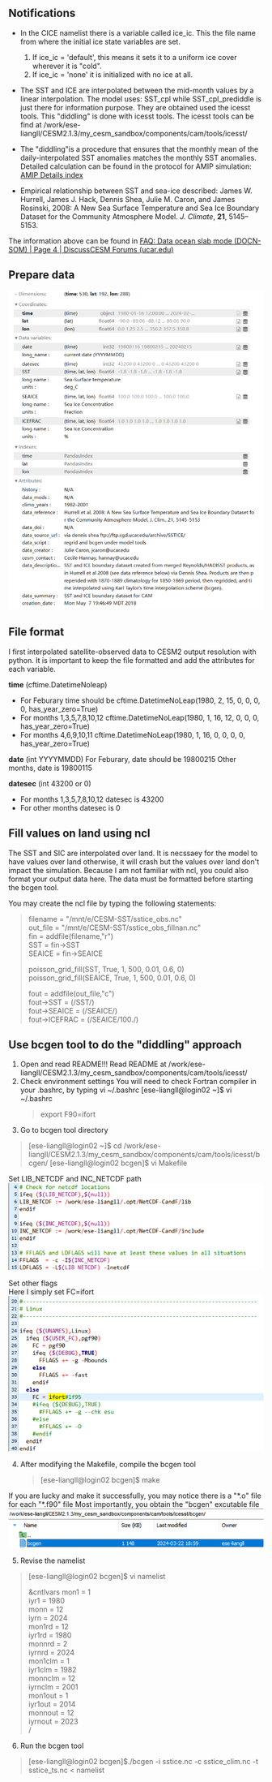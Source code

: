 Notifications
---
- In the CICE namelist there is a variable called ice_ic. This the file name from where the initial ice state variables are set. 
	1. If ice_ic = 'default', this means it sets it to a uniform ice cover wherever it is "cold". 
	2. If ice_ic = 'none' it is initialized with no ice at all. 

- The SST and ICE are interpolated between the mid-month values by a linear interpolation. The model uses: SST_cpl while SST_cpl_prediddle is just there for information purpose. They are obtained used the icesst tools. This "diddling" is done with icesst tools. The icesst tools can be find at /work/ese-liangll/CESM2.1.3/my_cesm_sandbox/components/cam/tools/icesst/
  
- The "diddling"is a procedure that ensures that the monthly mean of the daily-interpolated SST anomalies matches the monthly SST anomalies. Detailed calculation can be found in the protocol for AMIP simulation: [AMIP Details index](https://pcmdi.llnl.gov/mips/amip/details/index.html)

- Empirical relationship between SST and sea-ice described: James W. Hurrell, James J. Hack, Dennis Shea, Julie M. Caron, and James Rosinski, 2008: A New Sea Surface Temperature and Sea Ice Boundary Dataset for the Community Atmosphere Model. _J. Climate_, **21**, 5145–5153.

The information above can be found in [FAQ: Data ocean slab mode (DOCN-SOM) | Page 4 | DiscussCESM Forums (ucar.edu)](https://bb.cgd.ucar.edu/cesm/threads/faq-data-ocean-slab-mode-docn-som.2017/page-4)

## Prepare data
![[tutorial4_4.png]](./pics/tutorial4_4.png)  

## File format
I first interpolated satellite-observed data to CESM2 output resolution with python. It is important to keep the file formatted and add the attributes for each variable.


**time** (cftime.DatetimeNoleap)
- For Feburary time should be 
	cftime.DatetimeNoLeap(1980, 2, 15, 0, 0, 0, 0, has_year_zero=True)
- For months 1,3,5,7,8,10,12
	cftime.DatetimeNoLeap(1980, 1, 16, 12, 0, 0, 0, has_year_zero=True)
- For months 4,6,9,10,11
	cftime.DatetimeNoLeap(1980, 1, 16, 0, 0, 0, 0, has_year_zero=True)

**date** (int YYYYMMDD)
For Feburary, date should be 19800215
Other months, date is 19800115

**datesec** (int 43200 or 0)
- For months 1,3,5,7,8,10,12
	datesec is 43200
- For other months
	datesec is 0

## Fill values on land using ncl
The SST and SIC are interpolated over land. It is necssaey for the model to have values over land otherwise, it will crash but the values over land don't impact the simulation. Because I am not familiar with ncl, you could also format your output data here. The data must be formatted before starting the bcgen tool.

You may create the ncl file by typing the following statements:

>filename = "/mnt/e/CESM-SST/sstice_obs.nc"  
>out_file = "/mnt/e/CESM-SST/sstice_obs_fillnan.nc"  
>fin = addfile(filename,"r")  
>SST = fin->SST  
>SEAICE = fin->SEAICE  
>
>poisson_grid_fill(SST, True, 1, 500, 0.01, 0.6, 0)  
>poisson_grid_fill(SEAICE, True, 1, 500, 0.01, 0.6, 0)  
>
>fout = addfile(out_file,"c")  
>fout->SST = (/SST/)  
>fout->SEAICE = (/SEAICE/)  
>fout->ICEFRAC = (/SEAICE/100./)


## Use bcgen tool to do the "diddling" approach

1. Open and read README!!!
	Read README at /work/ese-liangll/CESM2.1.3/my_cesm_sandbox/components/cam/tools/icesst/
2. Check environment settings
	You will need to check Fortran compiler in your .bashrc, by typing vi ~/.bashrc
	\[ese-liangll@login02 ~]$ vi ~/.bashrc 
	> export F90=ifort
3. Go to bcgen tool directory 
>	\[ese-liangll@login02 ~]$ cd /work/ese-liangll/CESM2.1.3/my_cesm_sandbox/components/cam/tools/icesst/bcgen/
>	\[ese-liangll@login02 bcgen]$ vi Makefile

Set LIB_NETCDF and INC_NETCDF path  
![[tutorial4_1.png]](./pics/tutorial4_1.png)  

Set other flags  
Here I simply set FC=ifort  
![[tutorial4_2.png]](./pics/tutorial4_2.png)

4. After modifying the Makefile, compile the bcgen tool
	>\[ese-liangll@login02 bcgen]$ make

If you are lucky and make it successfully, you may notice there is a "\*.o" file for each "\*.f90" file
Most importantly, you obtain the "bcgen" excutable file  
![[tutorial4_3.png]](./pics/tutorial4_3.png)

5. Revise the namelist
>	\[ese-liangll@login02 bcgen]$ vi namelist
>
> &cntlvars
 mon1 = 1  
 iyr1 = 1980  
 monn = 12  
 iyrn = 2024  
 mon1rd = 12  
 iyr1rd = 1980  
 monnrd = 2  
 iyrnrd = 2024  
 mon1clm = 1  
 iyr1clm = 1982  
 monnclm = 12  
 iyrnclm = 2001  
 mon1out = 1  
 iyr1out = 2014  
 monnout = 12  
 iyrnout = 2023  
 /
 
6. Run the bcgen tool
>	\[ese-liangll@login02 bcgen]$./bcgen -i sstice.nc -c sstice_clim.nc -t sstice_ts.nc < namelist

